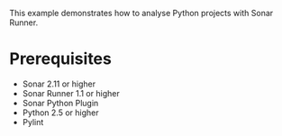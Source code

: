 This example demonstrates how to analyse Python projects with Sonar Runner.

Prerequisites
=============

* Sonar 2.11 or higher
* Sonar Runner 1.1 or higher
* Sonar Python Plugin
* Python 2.5 or higher
* Pylint
